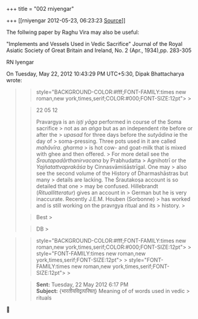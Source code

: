 +++
title = "002 rniyengar"

+++
[[rniyengar	2012-05-23, 06:23:23 [Source](https://groups.google.com/g/bvparishat/c/fI5jzGtGp40)]]



The follwing paper by Raghu Vira may also be useful:

"Implements and Vessels Used in Vedic Sacrifice" Journal of the Royal Asiatic Society of Great Britain and Ireland, No. 2 (Apr., 1934),pp. 283-305



RN Iyengar

  
On Tuesday, May 22, 2012 10:43:29 PM UTC+5:30, Dipak Bhattacharya wrote:

> 
> >  style="BACKGROUND-COLOR:#fff;FONT-FAMILY:times new roman,new york,times,serif;COLOR:#000;FONT-SIZE:12pt"> >
> 
> > 
> > 
> > 22 05 12  
> > 
> > 
> > Pravargya is an *iṣṭi yāga* performed in course of the Soma sacrifice > not as an *aṅga* but as an independent rite before or after the > *upasad* for three days before the *sutyādina* ie the day of > soma-pressing. Three pots used in it are called *mahāvīra*. *gharma* > is hot cow- and goat-milk that is mixed with ghee and then offered. > For more detail see the *Śrautapadārthanirvacana* by Prabhudatta > Agnihotrī or the *Yajñatattvaprakāśa* by Cinnasvāmiśāstrīgal. One may > also see the second volume of the History of Dharmashāstras but many > details are lacking. The Śrautakoṣa account is so detailed that one > may be confused. Hillebrandt (*Rituallitteratur*) gives an account in > German but he is very inaccurate. Recently J.E.M. Houben (Sorbonne) > has worked and is still working on the pravrgya ritual and its > history. >
> 
> > 
> > Best >
> 
> > 
> > DB >
> 
> > 
> >   
> > 
> > 
> > 

> 
> >  style="BACKGROUND-COLOR:#fff;FONT-FAMILY:times new roman,new york,times,serif;COLOR:#000;FONT-SIZE:12pt"> >
>  style="FONT-FAMILY:times new roman,new york,times,serif;FONT-SIZE:12pt"> >
>  style="FONT-FAMILY:times new roman,new york,times,serif;FONT-SIZE:12pt"> >
> 
> > **Sent:** Tuesday, 22 May 2012 6:17 PM  
> **Subject:** {भारतीयविद्वत्परिषत्} Meaning of of words used in vedic > rituals  
> > 
> > 
> > 
> > 
> > 



